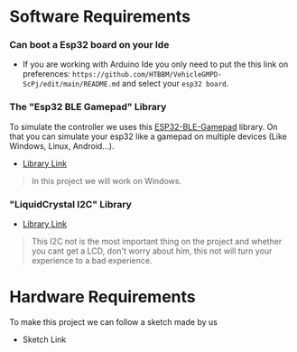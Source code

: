 # Software Requirements

### Can boot a Esp32 board on your Ide
* If you are working with Arduino Ide you only need to put the this link on preferences: `https://github.com/HTBBM/VehicleGMPD-ScPj/edit/main/README.md` and select your `esp32 board`.

### The "Esp32 BLE Gamepad" Library
To simulate the controller we uses this [ESP32-BLE-Gamepad](https://github.com/lemmingDev/ESP32-BLE-Gamepad) library. On that you can simulate your esp32 like a gamepad on multiple devices (Like Windows, Linux, Android...).
* [Library Link](https://docs.arduino.cc/libraries/liquidcrystal-i2c/)
> In this project we will work on Windows.

### "LiquidCrystal I2C" Library
* [Library Link](https://docs.arduino.cc/libraries/liquidcrystal-i2c/)
> This I2C not is the most important thing on the project and whether you cant get a LCD, don't worry about him, this not will turn your experience to a bad experience.

# Hardware Requirements

To make this project we can follow a sketch made by us
* Sketch Link
